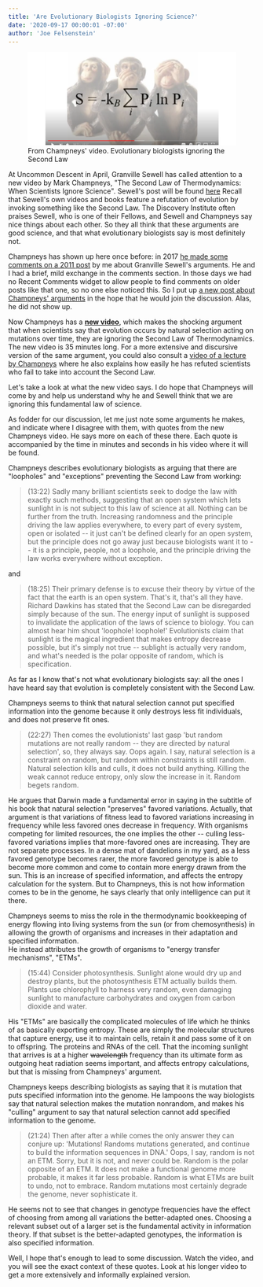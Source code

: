 ```yaml
---
title: 'Are Evolutionary Biologists Ignoring Science?'
date: '2020-09-17 00:00:01 -07:00'
author: 'Joe Felsenstein'
---
```


<figure>
<img src="/uploads/2020/champneysscientists.png"/>
<figcaption>From Champneys' video. Evolutionary biologists ignoring the Second Law
</figcaption>
</figure>

At Uncommon Descent in April, Granville Sewell has called attention to a new video by
Mark Champneys, "The Second Law of Thermodynamics: When Scientists Ignore Science".
Sewell's post will be found [here](https://uncommondescent.com/intelligent-design/when-scientists-ignore-science-by-mark-champney/)
Recall that Sewell's own videos and books feature a refutation of evolution
by invoking something like the Second Law.  The Discovery Institute often praises Sewell, who is
one of their Fellows, and Sewell and Champneys say nice things about each
other.  So they all think that these arguments are good science, and that
what evolutionary biologists say is most definitely not.

Champneys has shown up here once before: in 
2017 <a href="https://pandasthumb.org/archives/2017/04/Does-Granville-Sewells-entropy.html">he made some comments on a 2011 post</a> by me about Granville Sewell's
arguments.  He and I had a brief, mild exchange in the comments section.  In those
days we had no Recent Comments widget to allow people to find comments on
older posts like that one, so no one else noticed this.  So I put up <a href="https://pandasthumb.org/archives/2017/04/Does-Granville-Sewells-entropy.html">a new post about Champneys' arguments</a>
in the hope that he would join the discussion.  Alas, he did not show up.

Now Champneys has a [**new video**](https://youtu.be/0oOt317kSro), which makes the shocking argument that when
scientists say that evolution occurs by natural selection acting on mutations
over time, they are ignoring the Second Law of Thermodynamics.  The new
video is 35 minutes long.  For a more extensive and discursive version of the
same argument, you could also consult a [video of a lecture by Champneys](https://youtu.be/8wLVBbqOGGA) where
he also explains how easily he has refuted scientists who fail to take into
account the Second Law.

Let's take a look at what the new video says.  I do hope that Champneys will
come by and help us understand why he and Sewell think that we are ignoring
this fundamental law of science.

<!--more-->

As fodder for our discussion, let me just note some arguments he makes, and indicate
where I disagree with them, with quotes from the new Champneys video.  He says more on each
of these there.  Each quote is accompanied by the time in minutes and seconds
in his video where it will be found.

Champneys describes evolutionary biologists as arguing that there are "loopholes"
and "exceptions" preventing the Second Law from working:
<blockquote>
(13:22) Sadly many brilliant scientists seek to dodge the law
with exactly such methods, suggesting that an open system
which lets sunlight in is not subject to this law of
science at all. Nothing can be further from the truth.
Increasing randomness and the principle driving the
law applies everywhere, to every part
of every system, open or isolated -- it just can't be
defined clearly for an open system, but the
principle does not go away just because
biologists want it to -- it is a principle, people, not
a loophole, and the principle driving the law works
everywhere without exception.
</blockquote>
and
<blockquote>
(18:25) Their primary defense is to excuse their theory
by virtue of the fact that the earth is an open system. 
That's it, that's all they have.  Richard Dawkins has
stated that the Second Law can be disregarded simply
because of the sun.  The energy input of sunlight is
supposed to invalidate the application of the laws of
science to biology.  You can almost hear him shout 'loophole!
loophole!' Evolutionists claim that sunlight is the magical
ingredient that makes entropy decrease possible, but
it's simply not true -- sublight is actually very random,
and what's needed is the polar opposite of random,
which is specification. 
</blockquote>
As far as I know that's not what evolutionary biologists say: all the ones I have
heard say that evolution is completely consistent with the Second Law.

Champneys seems to think that natural selection cannot put specified
information into the genome because it only destroys less fit individuals, and
does not preserve fit ones.
<blockquote>
(22:27) Then comes the evolutionists' last gasp
'but random mutations are not really random -- they
are directed by natural selection', so, they always say.
Oops again. I say, natural
selection is a constraint on random, but random
within constraints is still random.  Natural
selection kills and culls, it does not build
anything.  Killing the weak cannot reduce entropy,
only slow the increase in it.  Random begets random.
</blockquote>
He argues that Darwin made a fundamental error in saying in the subtitle of his
book that natural selection "preserves" favored variations.  Actually, that
argument
is that variations of fitness lead to favored variations increasing in frequency
while less favored ones decrease in frequency.  With organisms competing for
limited resources, the one implies the other -- culling less-favored variations
implies that more-favored ones are increasing.  They are not separate processes.
In a dense mat of dandelions in my yard, as a less favored genotype becomes
rarer, the more favored genotype is able to become more common and come to contain
more energy drawn from the sun.  This is an increase of specified information,
and affects the entropy calculation for the system.  But to Champneys,
this is not how information comes to be in the genome, he says clearly that
only intelligence can put it there.

Champneys seems to miss the role in the thermodynamic bookkeeping
of energy flowing into living systems from
the sun (or from chemosynthesis) in allowing the growth of organisms and increases
in their adaptation and specified information.  
He instead attributes the growth of organisms to "energy transfer mechanisms",
"ETMs".
<blockquote>
(15:44) Consider photosynthesis. Sunlight alone would
dry up and destroy plants, but the photosynthesis ETM actually
builds them.  Plants use chlorophyll to harness very
random, even damaging sunlight to manufacture carbohydrates
and oxygen from carbon dioxide and water.
</blockquote>
His "ETMs" are basically the complicated molecules of life which he thinks of as
basically exporting entropy.  These are simply the molecular
structures that capture energy, use it to maintain cells, retain it
and pass some of it on to offspring.  The proteins and RNAs of the cell.
That the incoming sunlight that arrives is at
a higher <strike>wavelength</strike> frequency than its ultimate form as outgoing heat radiation seems
important, and affects entropy calculations, but that is
missing from Champneys' argument.

Champneys keeps describing biologists as saying that it is mutation that puts
specified information into the genome.  He lampoons the way biologists
say that natural selection makes the mutation nonrandom, and makes
his "culling" argument to say that natural selection cannot add
specified information to the genome.
<blockquote>
(21:24) Then after after a while comes the
only answer they can conjure up: 
'Mutations! Randoms mutations generated, and continue
to build the information sequences in DNA.'
Oops, I say, random is not an ETM.  Sorry, but it
is not, and never could be. Random is the
polar opposite of an ETM.  It does not make a
functional genome more probable, it makes it far less
probable.  Random is what ETMs are built to undo,
not to embrace.  Random mutations most certainly
degrade the genome, never sophisticate it. 
</blockquote>
He seems not to see that changes in genotype frequencies have the effect
of choosing from among all variations the better-adapted ones.  Choosing a
relevant subset out of a larger set is the fundamental activity in
information theory.  If that subset is the better-adapted genotypes,
the information is also specified information.

Well, I hope that's enough to lead to some discussion.  Watch the
video, and you will see the exact context of these quotes.  Look at
his longer video to get a more extensively and informally explained version.

